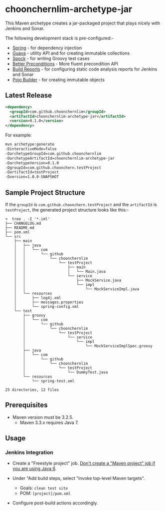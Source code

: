 # choonchernlim-archetype-jar

This Maven archetype creates a jar-packaged project that plays nicely with Jenkins and Sonar. 

The following development stack is pre-configured:-

* [Spring](http://projects.spring.io/spring-framework/) - for dependency injection
* [Guava](https://github.com/google/guava) - utility API and for creating immutable collections 
* [Spock](https://github.com/spockframework/spock) - for writing Groovy test cases
* [Better Preconditions](https://github.com/choonchernlim/better-preconditions) - More fluent precondition API
* [Build Reports](https://github.com/choonchernlim/build-reports) - for configuring static code analysis reports for Jenkins and Sonar
* [Pojo Builder](https://github.com/mkarneim/pojobuilder) - for creating immutable objects

## Latest Release

```xml
<dependency>
  <groupId>com.github.choonchernlim</groupId>
  <artifactId>choonchernlim-archetype-jar</artifactId>
  <version>0.1.0</version>
</dependency>
```

For example:

```bash
mvn archetype:generate 
-DinteractiveMode=false 
-DarchetypeGroupId=com.github.choonchernlim 
-DarchetypeArtifactId=choonchernlim-archetype-jar 
-DarchetypeVersion=0.1.0
-DgroupId=com.github.choonchern.testProject 
-DartifactId=testProject 
-Dversion=1.0.0-SNAPSHOT
```

## Sample Project Structure

If the `groupId` is `com.github.choonchern.testProject` and the `artifactId` is `testProject`, the generated project structure looks like this:-

```text
➜  tree . -I '*.iml' 
├── CHANGELOG.md
├── README.md
├── pom.xml
└── src
    ├── main
    │   ├── java
    │   │   └── com
    │   │       └── github
    │   │           └── choonchernlim
    │   │               └── testProject
    │   │                   ├── main
    │   │                   │   └── Main.java
    │   │                   └── service
    │   │                       ├── MockService.java
    │   │                       └── impl
    │   │                           └── MockServiceImpl.java
    │   └── resources
    │       ├── log4j.xml
    │       ├── messages.properties
    │       └── spring-config.xml
    └── test
        ├── groovy
        │   └── com
        │       └── github
        │           └── choonchernlim
        │               └── testProject
        │                   └── service
        │                       └── impl
        │                           └── MockServiceImplSpec.groovy
        ├── java
        │   └── com
        │       └── github
        │           └── choonchernlim
        │               └── testProject
        │                   └── DummyTest.java
        └── resources
            └── spring-test.xml

25 directories, 12 files
```                    

## Prerequisites

* Maven version must be 3.2.5.
    * Maven 3.3.x requires Java 7.

## Usage

### Jenkins Integration

* Create a "Freestyle project" job. [Don't create a "Maven project" job if you are using Java 6](https://issues.jenkins-ci.org/browse/JENKINS-29004).

* Under "Add build steps, select "Invoke top-level Maven targets".
    * Goals: `clean test site`
    * POM: `[project]/pom.xml`

* Configure post-build actions accordingly.
